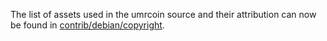 The list of assets used in the umrcoin source and their attribution can now be found in [contrib/debian/copyright](../contrib/debian/copyright).
